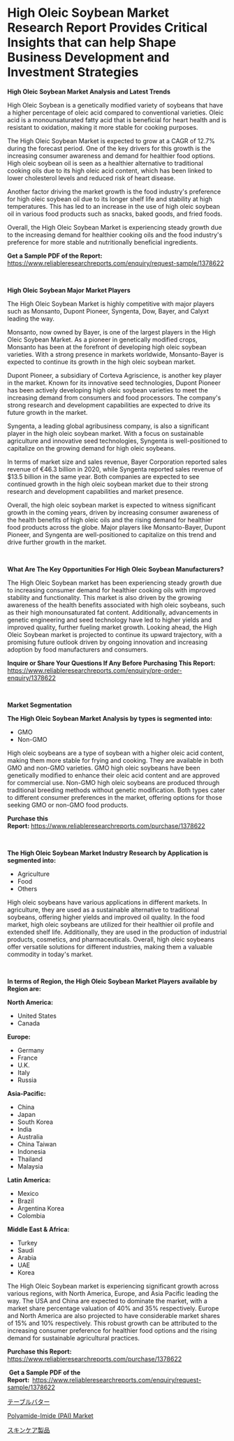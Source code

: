<p><h1>High Oleic Soybean Market Research Report Provides Critical Insights that can help Shape Business Development and Investment Strategies</h1></p><p><strong>High Oleic Soybean Market Analysis and Latest Trends</strong></p>
<p><p>High Oleic Soybean is a genetically modified variety of soybeans that have a higher percentage of oleic acid compared to conventional varieties. Oleic acid is a monounsaturated fatty acid that is beneficial for heart health and is resistant to oxidation, making it more stable for cooking purposes.</p><p>The High Oleic Soybean Market is expected to grow at a CAGR of 12.7% during the forecast period. One of the key drivers for this growth is the increasing consumer awareness and demand for healthier food options. High oleic soybean oil is seen as a healthier alternative to traditional cooking oils due to its high oleic acid content, which has been linked to lower cholesterol levels and reduced risk of heart disease.</p><p>Another factor driving the market growth is the food industry's preference for high oleic soybean oil due to its longer shelf life and stability at high temperatures. This has led to an increase in the use of high oleic soybean oil in various food products such as snacks, baked goods, and fried foods.</p><p>Overall, the High Oleic Soybean Market is experiencing steady growth due to the increasing demand for healthier cooking oils and the food industry's preference for more stable and nutritionally beneficial ingredients.</p></p>
<p><strong>Get a Sample PDF of the Report:&nbsp;</strong> <a href="https://www.reliableresearchreports.com/enquiry/request-sample/1378622">https://www.reliableresearchreports.com/enquiry/request-sample/1378622</a></p>
<p>&nbsp;</p>
<p><strong>High Oleic Soybean Major Market Players</strong></p>
<p><p>The High Oleic Soybean Market is highly competitive with major players such as Monsanto, Dupont Pioneer, Syngenta, Dow, Bayer, and Calyxt leading the way. </p><p>Monsanto, now owned by Bayer, is one of the largest players in the High Oleic Soybean Market. As a pioneer in genetically modified crops, Monsanto has been at the forefront of developing high oleic soybean varieties. With a strong presence in markets worldwide, Monsanto-Bayer is expected to continue its growth in the high oleic soybean market.</p><p>Dupont Pioneer, a subsidiary of Corteva Agriscience, is another key player in the market. Known for its innovative seed technologies, Dupont Pioneer has been actively developing high oleic soybean varieties to meet the increasing demand from consumers and food processors. The company's strong research and development capabilities are expected to drive its future growth in the market.</p><p>Syngenta, a leading global agribusiness company, is also a significant player in the high oleic soybean market. With a focus on sustainable agriculture and innovative seed technologies, Syngenta is well-positioned to capitalize on the growing demand for high oleic soybeans.</p><p>In terms of market size and sales revenue, Bayer Corporation reported sales revenue of €46.3 billion in 2020, while Syngenta reported sales revenue of $13.5 billion in the same year. Both companies are expected to see continued growth in the high oleic soybean market due to their strong research and development capabilities and market presence.</p><p>Overall, the high oleic soybean market is expected to witness significant growth in the coming years, driven by increasing consumer awareness of the health benefits of high oleic oils and the rising demand for healthier food products across the globe. Major players like Monsanto-Bayer, Dupont Pioneer, and Syngenta are well-positioned to capitalize on this trend and drive further growth in the market.</p></p>
<p>&nbsp;</p>
<p><strong>What Are The Key Opportunities For High Oleic Soybean Manufacturers?</strong></p>
<p><p>The High Oleic Soybean market has been experiencing steady growth due to increasing consumer demand for healthier cooking oils with improved stability and functionality. This market is also driven by the growing awareness of the health benefits associated with high oleic soybeans, such as their high monounsaturated fat content. Additionally, advancements in genetic engineering and seed technology have led to higher yields and improved quality, further fueling market growth. Looking ahead, the High Oleic Soybean market is projected to continue its upward trajectory, with a promising future outlook driven by ongoing innovation and increasing adoption by food manufacturers and consumers.</p></p>
<p><strong>Inquire or Share Your Questions If Any Before Purchasing This Report:</strong> <a href="https://www.reliableresearchreports.com/enquiry/pre-order-enquiry/1378622">https://www.reliableresearchreports.com/enquiry/pre-order-enquiry/1378622</a></p>
<p>&nbsp;</p>
<p><strong>Market Segmentation</strong></p>
<p><strong>The High Oleic Soybean Market Analysis by types is segmented into:</strong></p>
<p><ul><li>GMO</li><li>Non-GMO</li></ul></p>
<p><p>High oleic soybeans are a type of soybean with a higher oleic acid content, making them more stable for frying and cooking. They are available in both GMO and non-GMO varieties. GMO high oleic soybeans have been genetically modified to enhance their oleic acid content and are approved for commercial use. Non-GMO high oleic soybeans are produced through traditional breeding methods without genetic modification. Both types cater to different consumer preferences in the market, offering options for those seeking GMO or non-GMO food products.</p></p>
<p><strong>Purchase this Report:&nbsp;</strong><a href="https://www.reliableresearchreports.com/purchase/1378622">https://www.reliableresearchreports.com/purchase/1378622</a></p>
<p>&nbsp;</p>
<p><strong>The High Oleic Soybean Market Industry Research by Application is segmented into:</strong></p>
<p><ul><li>Agriculture</li><li>Food</li><li>Others</li></ul></p>
<p><p>High oleic soybeans have various applications in different markets. In agriculture, they are used as a sustainable alternative to traditional soybeans, offering higher yields and improved oil quality. In the food market, high oleic soybeans are utilized for their healthier oil profile and extended shelf life. Additionally, they are used in the production of industrial products, cosmetics, and pharmaceuticals. Overall, high oleic soybeans offer versatile solutions for different industries, making them a valuable commodity in today's market.</p></p>
<p>&nbsp;</p>
<p><strong>In terms of Region, the High Oleic Soybean Market Players available by Region are:</strong></p>
<p>
    <p> <strong> North America: </strong>
        <ul>
            <li>United States</li>
            <li>Canada</li>
        </ul>
        </p> 
    <p> <strong> Europe: </strong>
        <ul>
            <li>Germany</li>
            <li>France</li>
            <li>U.K.</li>
            <li>Italy</li>
            <li>Russia</li>
        </ul>
        </p> 
    <p> <strong> Asia-Pacific: </strong>
        <ul>
            <li>China</li>
            <li>Japan</li>
            <li>South Korea</li>
            <li>India</li>
            <li>Australia</li>
            <li>China Taiwan</li>
            <li>Indonesia</li>
            <li>Thailand</li>
            <li>Malaysia</li>
        </ul>
        </p> 
    <p> <strong> Latin America: </strong>
        <ul>
            <li>Mexico</li>
            <li>Brazil</li>
            <li>Argentina Korea</li>
            <li>Colombia</li>
        </ul>
        </p> 
    <p> <strong> Middle East & Africa: </strong>
        <ul>
            <li>Turkey</li>
            <li>Saudi</li>
            <li>Arabia</li>
            <li>UAE</li>
            <li>Korea</li>
        </ul>
    </p>
    </p>
<p><p>The High Oleic Soybean market is experiencing significant growth across various regions, with North America, Europe, and Asia Pacific leading the way. The USA and China are expected to dominate the market, with a market share percentage valuation of 40% and 35% respectively. Europe and North America are also projected to have considerable market shares of 15% and 10% respectively. This robust growth can be attributed to the increasing consumer preference for healthier food options and the rising demand for sustainable agricultural practices.</p></p>
<p><strong>Purchase this Report: </strong><a href="https://www.reliableresearchreports.com/purchase/1378622">https://www.reliableresearchreports.com/purchase/1378622</a></p>
<p>&nbsp;<strong>Get a Sample PDF of the Report:&nbsp;&nbsp;</strong><a href="https://www.reliableresearchreports.com/enquiry/request-sample/1378622">https://www.reliableresearchreports.com/enquiry/request-sample/1378622</a></p>
<p><strong></strong></p>
<p><p><a href="https://medium.com/@juan.colorado_15/%E3%83%86%E3%83%BC%E3%83%96%E3%83%AB%E3%83%90%E3%82%BF%E3%83%BC%E5%B8%82%E5%A0%B4%E3%81%AE%E8%A6%8F%E6%A8%A1%E3%81%A8%E5%B8%82%E5%A0%B4%E5%8B%95%E5%90%91-%E5%AE%8C%E5%85%A8%E3%81%AA%E6%A5%AD%E7%95%8C%E6%A6%82%E8%A6%81-2024%E5%B9%B4%E3%81%8B%E3%82%892031%E5%B9%B4%E3%81%BE%E3%81%A7-b2105950f715">テーブルバター</a></p><p><a href="https://view.publitas.com/reportprime-1/polyamide-imide-pai-market-offers-provide-insightful-data-for-the-time-period-from-2024-to-2031-and-also-provide-analysis-based-on-application-type-and-region/">Polyamide-Imide (PAI) Market</a></p><p><a href="https://medium.com/@diegogaylord2023/%E3%82%B9%E3%82%AD%E3%83%B3%E3%82%B1%E3%82%A2%E8%A3%BD%E5%93%81%E3%81%AE%E5%B8%82%E5%A0%B4%E8%A6%8F%E6%A8%A1%E3%81%AF-%E3%82%B0%E3%83%AD%E3%83%BC%E3%83%90%E3%83%AB%E7%94%A3%E6%A5%AD%E3%81%AB%E3%81%8A%E3%81%91%E3%82%8B%E6%9C%80%E9%81%A9%E3%81%AA%E3%83%9E%E3%83%BC%E3%82%B1%E3%83%86%E3%82%A3%E3%83%B3%E3%82%B0%E3%83%81%E3%83%A3%E3%83%8D%E3%83%AB%E3%82%92%E6%98%8E%E3%82%89%E3%81%8B%E3%81%AB%E3%81%99%E3%82%8B-0fe58556cb7e">スキンケア製品</a></p></p>